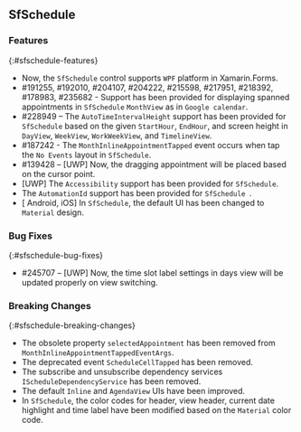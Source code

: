 ## SfSchedule

### Features
{:#sfschedule-features}

* Now, the `SfSchedule` control supports `WPF` platform in Xamarin.Forms.
* \#191255, \#192010, \#204107, \#204222, \#215598, \#217951, \#218392, \#178983, \#235682 -  Support has been provided for displaying spanned appointments in `SfSchedule` `MonthView` as in `Google calendar`.
* \#228949 – The `AutoTimeIntervalHeight` support has been provided for `SfSchedule` based on the given `StartHour`, `EndHour`, and screen height in `DayView`, `WeekView`, `WorkWeekView`, and `TimelineView`.
* \#187242 - The `MonthInlineAppointmentTapped` event occurs when tap the `No Events` layout in `SfSchedule`.
* \#139428 – [UWP] Now, the dragging appointment will be placed based on the cursor point.
* [UWP] The `Accessibility` support has been provided for `SfSchedule`.
* The `AutomationId` support has been provided for `SfSchedule `.
* [ Android, iOS] In `SfSchedule`, the default UI has been changed to `Material` design.

### Bug Fixes
{:#sfschedule-bug-fixes}
* \#245707 – [UWP] Now, the time slot label settings in days view will be updated properly on view switching.

### Breaking Changes
{:#sfschedule-breaking-changes}

* The obsolete property `selectedAppointment` has been removed from `MonthInlineAppointmentTappedEventArgs`.
*  The deprecated event `ScheduleCellTapped` has been removed.
* The subscribe and unsubscribe dependency services `IScheduleDependencyService` has been removed.
* The default `Inline` and `AgendaView` UIs have been improved.
* In `SfSchedule`, the color codes for header, view header, current date highlight and time label have been modified based on the `Material` color code.
